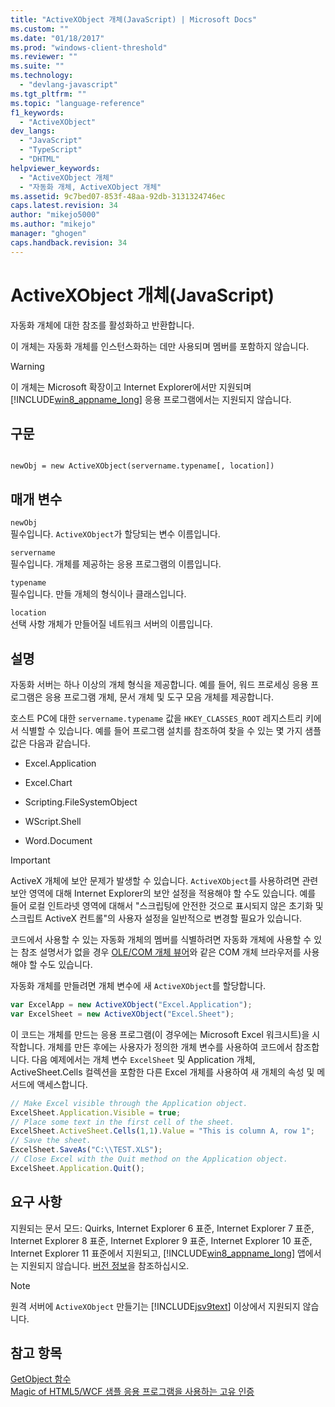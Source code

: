 ```yaml
---
title: "ActiveXObject 개체(JavaScript) | Microsoft Docs"
ms.custom: ""
ms.date: "01/18/2017"
ms.prod: "windows-client-threshold"
ms.reviewer: ""
ms.suite: ""
ms.technology: 
  - "devlang-javascript"
ms.tgt_pltfrm: ""
ms.topic: "language-reference"
f1_keywords: 
  - "ActiveXObject"
dev_langs: 
  - "JavaScript"
  - "TypeScript"
  - "DHTML"
helpviewer_keywords: 
  - "ActiveXObject 개체"
  - "자동화 개체, ActiveXObject 개체"
ms.assetid: 9c7bed07-853f-48aa-92db-3131324746ec
caps.latest.revision: 34
author: "mikejo5000"
ms.author: "mikejo"
manager: "ghogen"
caps.handback.revision: 34
---
```

# ActiveXObject 개체(JavaScript)
자동화 개체에 대한 참조를 활성화하고 반환합니다.  
  
 이 개체는 자동화 개체를 인스턴스화하는 데만 사용되며 멤버를 포함하지 않습니다.  
  
> [!WARNING]
>  이 개체는 Microsoft 확장이고 Internet Explorer에서만 지원되며 [!INCLUDE[win8_appname_long](../../javascript/advanced/includes/win8-appname-long-md.md)] 응용 프로그램에서는 지원되지 않습니다.  
  
## 구문  
  
```  
  
newObj = new ActiveXObject(servername.typename[, location])  
```  
  
## 매개 변수  
 `newObj`  
 필수입니다.  `ActiveXObject`가 할당되는 변수 이름입니다.  
  
 `servername`  
 필수입니다.  개체를 제공하는 응용 프로그램의 이름입니다.  
  
 `typename`  
 필수입니다.  만들 개체의 형식이나 클래스입니다.  
  
 `location`  
 선택 사항  개체가 만들어질 네트워크 서버의 이름입니다.  
  
## 설명  
 자동화 서버는 하나 이상의 개체 형식을 제공합니다.  예를 들어, 워드 프로세싱 응용 프로그램은 응용 프로그램 개체, 문서 개체 및 도구 모음 개체를 제공합니다.  
  
 호스트 PC에 대한 `servername.typename` 값을 `HKEY_CLASSES_ROOT` 레지스트리 키에서 식별할 수 있습니다.  예를 들어 프로그램 설치를 참조하여 찾을 수 있는 몇 가지 샘플 값은 다음과 같습니다.  
  
-   Excel.Application  
  
-   Excel.Chart  
  
-   Scripting.FileSystemObject  
  
-   WScript.Shell  
  
-   Word.Document  
  
> [!IMPORTANT]
>  ActiveX 개체에 보안 문제가 발생할 수 있습니다.  `ActiveXObject`를 사용하려면 관련 보안 영역에 대해 Internet Explorer의 보안 설정을 적용해야 할 수도 있습니다.  예를 들어 로컬 인트라넷 영역에 대해서 "스크립팅에 안전한 것으로 표시되지 않은 초기화 및 스크립트 ActiveX 컨트롤"의 사용자 설정을 일반적으로 변경할 필요가 있습니다.  
  
 코드에서 사용할 수 있는 자동화 개체의 멤버를 식별하려면 자동화 개체에 사용할 수 있는 참조 설명서가 없을 경우 [OLE\/COM 개체 뷰어](http://msdn.microsoft.com/library/d0kh9f4c.aspx)와 같은 COM 개체 브라우저를 사용해야 할 수도 있습니다.  
  
 자동화 개체를 만들려면 개체 변수에 새 `ActiveXObject`를 할당합니다.  
  
```javascript  
var ExcelApp = new ActiveXObject("Excel.Application");  
var ExcelSheet = new ActiveXObject("Excel.Sheet");  
```  
  
 이 코드는 개체를 만드는 응용 프로그램\(이 경우에는 Microsoft Excel 워크시트\)을 시작합니다.  개체를 만든 후에는 사용자가 정의한 개체 변수를 사용하여 코드에서 참조합니다.  다음 예제에서는 개체 변수 `ExcelSheet` 및 Application 개체, ActiveSheet.Cells 컬렉션을 포함한 다른 Excel 개체를 사용하여 새 개체의 속성 및 메서드에 액세스합니다.  
  
```javascript  
// Make Excel visible through the Application object.  
ExcelSheet.Application.Visible = true;  
// Place some text in the first cell of the sheet.  
ExcelSheet.ActiveSheet.Cells(1,1).Value = "This is column A, row 1";  
// Save the sheet.  
ExcelSheet.SaveAs("C:\\TEST.XLS");  
// Close Excel with the Quit method on the Application object.  
ExcelSheet.Application.Quit();  
```  
  
## 요구 사항  
 지원되는 문서 모드: Quirks, Internet Explorer 6 표준, Internet Explorer 7 표준, Internet Explorer 8 표준, Internet Explorer 9 표준, Internet Explorer 10 표준, Internet Explorer 11 표준에서 지원되고,  [!INCLUDE[win8_appname_long](../../javascript/advanced/includes/win8-appname-long-md.md)] 앱에서는 지원되지 않습니다.  [버전 정보](../../javascript/reference/javascript-version-information.md)을 참조하십시오.  
  
> [!NOTE]
>  원격 서버에 `ActiveXObject` 만들기는 [!INCLUDE[jsv9text](../../javascript/includes/jsv9text-md.md)] 이상에서 지원되지 않습니다.  
  
## 참고 항목  
 [GetObject 함수](../../javascript/reference/getobject-function-javascript.md)   
 [Magic of HTML5\/WCF 샘플 응용 프로그램을 사용하는 고유 인증](http://code.msdn.microsoft.com/Unique-Authentication-f32d2da0)